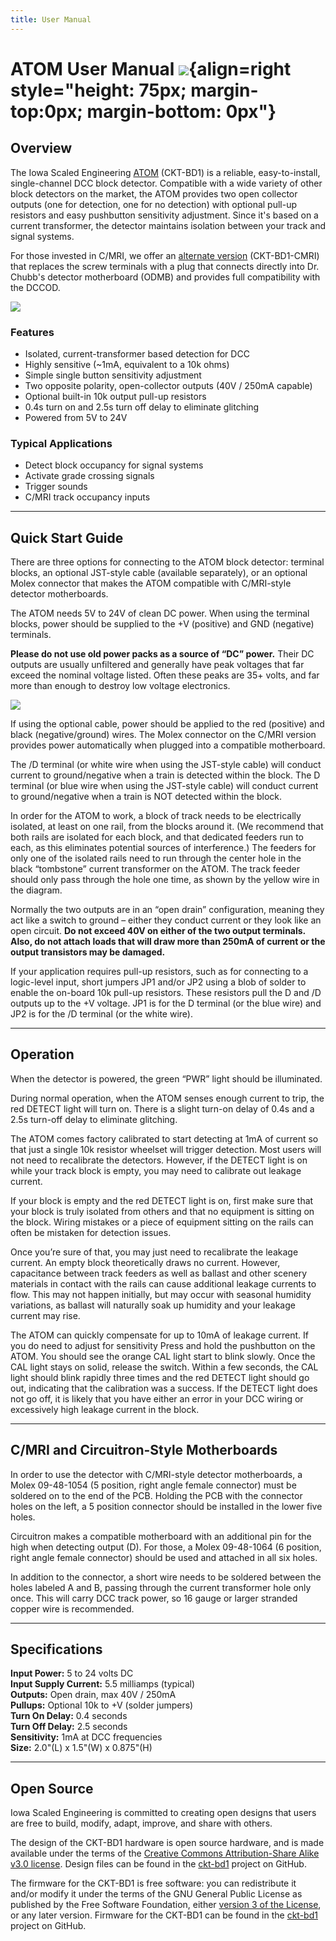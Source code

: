 ```yaml
---
title: User Manual
---
```

# ATOM User Manual ![](img/atom-logo.png){align=right style="height: 75px; margin-top:0px; margin-bottom: 0px"}

## Overview

The Iowa Scaled Engineering [ATOM](https://www.iascaled.com/store/CKT-BD1)
(CKT-BD1) is a reliable, easy-to-install,
single-channel DCC block detector.  Compatible with a wide variety of other
block detectors on the market, the ATOM provides two open collector outputs
(one for detection, one for no detection) with optional pull-up resistors
and easy pushbutton sensitivity adjustment.  Since it's based on a current
transformer, the detector maintains isolation between your track and signal
systems.

For those invested in C/MRI, we offer an [alternate version](https://www.iascaled.com/store/CKT-BD1-CMRI) (CKT-BD1-CMRI)
that replaces the screw terminals with a plug that connects directly into
Dr.  Chubb's detector motherboard (ODMB) and provides full compatibility
with the DCCOD.

![](img/ckt-bd1.jpg)

### Features

* Isolated, current-transformer based detection for DCC
* Highly sensitive (~1mA, equivalent to a 10k ohms)
* Simple single button sensitivity adjustment
* Two opposite polarity, open-collector outputs (40V / 250mA capable)
* Optional built-in 10k output pull-up resistors
* 0.4s turn on and 2.5s turn off delay to eliminate glitching
* Powered from 5V to 24V

### Typical Applications

* Detect block occupancy for signal systems
* Activate grade crossing signals
* Trigger sounds
* C/MRI track occupancy inputs

---

## Quick Start Guide

There are three options for connecting to the ATOM block detector: terminal
blocks, an optional JST-style cable (available separately), or an optional
Molex connector that makes the ATOM compatible with C/MRI-style detector
motherboards.

The ATOM needs 5V to 24V of clean DC power.  When using the terminal blocks,
power should be supplied to the +V (positive) and GND (negative) terminals.

**Please do not use old power packs as a source of “DC” power.**  Their DC
outputs are usually unfiltered and generally have peak voltages that far
exceed the nominal voltage listed.  Often these peaks are 35+ volts, and far
more than enough to destroy low voltage electronics.

![](img/ckt-bd1-connections.png)

If using the optional cable, power should be applied to the red (positive)
and black (negative/ground) wires.  The Molex connector on the C/MRI version
provides power automatically when plugged into a compatible motherboard.

The /D terminal (or white wire when using the JST-style cable) will conduct
current to ground/negative when a train is detected within the block.  The D
terminal (or blue wire when using the JST-style cable) will conduct current
to ground/negative when a train is NOT detected within the block.

In order for the ATOM to work, a block of track needs to be electrically
isolated, at least on one rail, from the blocks around it.  (We recommend
that both rails are isolated for each block, and that dedicated feeders run
to each, as this eliminates potential sources of interference.)  The feeders
for only one of the isolated rails need to run through the center hole in
the black “tombstone” current transformer on the ATOM.  The track feeder
should only pass through the hole one time, as shown by the yellow wire in
the diagram.

Normally the two outputs are in an “open drain” configuration, meaning they
act like a switch to ground – either they conduct current or they look like
an open circuit.  **Do not exceed 40V on either of the two output terminals. 
Also, do not attach loads that will draw more than 250mA of current or the
output transistors may be damaged.**

If your application requires pull-up resistors, such as for connecting to a
logic-level input, short jumpers JP1 and/or JP2 using a blob of solder to
enable the on-board 10k pull-up resistors.  These resistors pull the D and
/D outputs up to the +V voltage.  JP1 is for the D terminal (or the blue
wire) and JP2 is for the /D terminal (or the white wire).

---

## Operation

When the detector is powered, the green “PWR” light should be illuminated.

During normal operation, when the ATOM senses enough current to trip, the
red DETECT light will turn on.  There is a slight turn-on delay of 0.4s and
a 2.5s turn-off delay to eliminate glitching.

The ATOM comes factory calibrated to start detecting at 1mA of current so
that just a single 10k resistor wheelset will trigger detection.  Most users
will not need to recalibrate the detectors.  However, if the DETECT light is
on while your track block is empty, you may need to calibrate out leakage
current.

If your block is empty and the red DETECT light is on, first make sure that
your block is truly isolated from others and that no equipment is sitting on
the block.  Wiring mistakes or a piece of equipment sitting on the rails can
often be mistaken for detection issues.

Once you’re sure of that, you may just need to recalibrate the leakage
current.  An empty block theoretically draws no current.  However,
capacitance between track feeders as well as ballast and other scenery
materials in contact with the rails can cause additional leakage currents to
flow.  This may not happen initially, but may occur with seasonal humidity
variations, as ballast will naturally soak up humidity and your leakage
current may rise.

The ATOM can quickly compensate for up to 10mA of leakage current.  If you
do need to adjust for sensitivity Press and hold the pushbutton on the ATOM. 
You should see the orange CAL light start to blink slowly.  Once the CAL
light stays on solid, release the switch.  Within a few seconds, the CAL
light should blink rapidly three times and the red DETECT light should go
out, indicating that the calibration was a success.  If the DETECT light
does not go off, it is likely that you have either an error in your DCC
wiring or excessively high leakage current in the block.

---

## C/MRI and Circuitron-Style Motherboards 

In order to use the detector with C/MRI-style detector motherboards, a Molex
09-48-1054 (5 position, right angle female connector) must be soldered on to
the end of the PCB.  Holding the PCB with the connector holes on the left, a
5 position connector should be installed in the lower five holes.

Circuitron makes a compatible motherboard with an additional pin for the
high when detecting output (D).  For those, a Molex 09-48-1064 (6 position,
right angle female connector) should be used and attached in all six holes.

In addition to the connector, a short wire needs to be soldered between the
holes labeled A and B, passing through the current transformer hole only
once.  This will carry DCC track power, so 16 gauge or larger stranded
copper wire is recommended.

---

## Specifications

**Input Power:**  5 to 24 volts DC  
**Input Supply Current:**  5.5 milliamps (typical)  
**Outputs:**  Open drain, max 40V / 250mA  
**Pullups:**  Optional 10k to +V (solder jumpers)  
**Turn On Delay:**  0.4 seconds  
**Turn Off Delay:**  2.5 seconds  
**Sensitivity:**  1mA at DCC frequencies  
**Size:**  2.0"(L) x 1.5"(W) x 0.875"(H)

---

## Open Source 

Iowa Scaled Engineering is committed to creating open designs that users are free to build, modify,
adapt, improve, and share with others.

The design of the CKT-BD1 hardware is open source hardware, and is made available under the
terms of the [Creative Commons Attribution-Share Alike v3.0 license](http://creativecommons.org/licenses/by-sa/3.0/). 
Design files can be found in the [ckt-bd1](https://github.com/IowaScaledEngineering/ckt-bd1) project on 
GitHub.

The firmware for the CKT-BD1 is free software: you can redistribute it and/or modify it under the 
terms of the GNU General Public License as published by the Free Software Foundation, either [version 3 of the 
License](https://www.gnu.org/licenses/gpl.html), or any later version. Firmware for the CKT-BD1 can be 
found in the [ckt-bd1](https://github.com/IowaScaledEngineering/ckt-bd1) project on GitHub.
